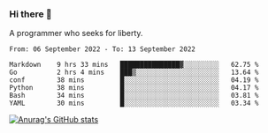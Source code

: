### Hi there 👋

<!--
**shejialuo/shejialuo** is a ✨ _special_ ✨ repository because its `README.md` (this file) appears on your GitHub profile.

Here are some ideas to get you started:

- 🔭 I’m currently working on ...
- 🌱 I’m currently learning ...
- 👯 I’m looking to collaborate on ...
- 🤔 I’m looking for help with ...
- 💬 Ask me about ...
- 📫 How to reach me: ...
- 😄 Pronouns: ...
- ⚡ Fun fact: ...
-->

A programmer who seeks for liberty.

<!--START_SECTION:waka-->

```text
From: 06 September 2022 - To: 13 September 2022

Markdown    9 hrs 33 mins   ███████████████▓░░░░░░░░░   62.75 %
Go          2 hrs 4 mins    ███▒░░░░░░░░░░░░░░░░░░░░░   13.64 %
conf        38 mins         █░░░░░░░░░░░░░░░░░░░░░░░░   04.19 %
Python      38 mins         █░░░░░░░░░░░░░░░░░░░░░░░░   04.17 %
Bash        34 mins         █░░░░░░░░░░░░░░░░░░░░░░░░   03.81 %
YAML        30 mins         █░░░░░░░░░░░░░░░░░░░░░░░░   03.34 %
```

<!--END_SECTION:waka-->

[![Anurag's GitHub stats](https://github-readme-stats.vercel.app/api?username=shejialuo&show_icons=true&theme=dracula)](https://github.com/anuraghazra/github-readme-stats)
